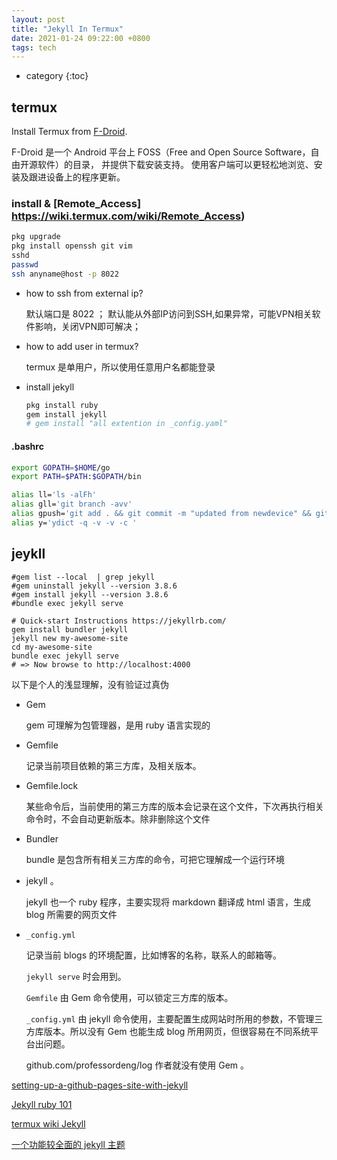 ```yaml
---
layout: post
title: "Jekyll In Termux"
date: 2021-01-24 09:22:00 +0800
tags: tech
---
```



* category
{:toc}




## termux

Install Termux from [F-Droid](https://f-droid.org/).

F-Droid 是一个 Android 平台上 FOSS（Free and Open Source Software，自由开源软件）的目录，
并提供下载安装支持。
使用客户端可以更轻松地浏览、安装及跟进设备上的程序更新。


### install & [Remote_Access] https://wiki.termux.com/wiki/Remote_Access)

```sh
pkg upgrade 
pkg install openssh git vim
sshd
passwd
ssh anyname@host -p 8022
```

- how to ssh from external ip?

  默认端口是 8022 ；
  默认能从外部IP访问到SSH,如果异常，可能VPN相关软件影响，关闭VPN即可解决；

- how to add user in termux?

  termux 是单用户，所以使用任意用户名都能登录

- install jekyll

  ```sh
  pkg install ruby
  gem install jekyll
  # gem install "all extention in _config.yaml"
  ```


#### .bashrc

```sh
export GOPATH=$HOME/go
export PATH=$PATH:$GOPATH/bin

alias ll='ls -alFh'
alias gll='git branch -avv'
alias gpush='git add . && git commit -m "updated from newdevice" && git push'
alias y='ydict -q -v -v -c '
```


## jeykll

```shell
#gem list --local  | grep jekyll
#gem uninstall jekyll --version 3.8.6
#gem install jekyll --version 3.8.6
#bundle exec jekyll serve

# Quick-start Instructions https://jekyllrb.com/
gem install bundler jekyll
jekyll new my-awesome-site
cd my-awesome-site
bundle exec jekyll serve
# => Now browse to http://localhost:4000
```

以下是个人的浅显理解，没有验证过真伪

- Gem
  
  gem 可理解为包管理器，是用 ruby 语言实现的

- Gemfile 

  记录当前项目依赖的第三方库，及相关版本。

- Gemfile.lock 

  某些命令后，当前使用的第三方库的版本会记录在这个文件，下次再执行相关命令时，不会自动更新版本。除非删除这个文件

- Bundler

  bundle 是包含所有相关三方库的命令，可把它理解成一个运行环境

- jekyll 。

  jekyll 也一个 ruby 程序，主要实现将 markdown 翻译成 html 语言，生成 blog 所需要的网页文件

- `_config.yml`

  记录当前 blogs 的环境配置，比如博客的名称，联系人的邮箱等。

  `jekyll serve` 时会用到。

  `Gemfile` 由 Gem 命令使用，可以锁定三方库的版本。

  `_config.yml` 由 jekyll 命令使用，主要配置生成网站时所用的参数，不管理三方库版本。所以没有 Gem 也能生成 blog 所用网页，但很容易在不同系统平台出问题。

  github.com/professordeng/log 作者就没有使用 Gem 。




[setting-up-a-github-pages-site-with-jekyll](https://docs.github.com/en/github/working-with-github-pages/setting-up-a-github-pages-site-with-jekyll)

[Jekyll ruby 101](https://jekyllrb.com/docs/ruby-101/)

[termux wiki Jekyll](https://wiki.termux.com/wiki/Jekyll)

[一个功能较全面的 jekyll 主题](https://github.com/professordeng/log)

